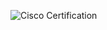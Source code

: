 ![Cisco Certification](https://images.credly.com/size/340x340/images/0ca5f542-fb5e-4a22-9b7a-c1a1ce4c3db7/EndpointSecurity.png)
